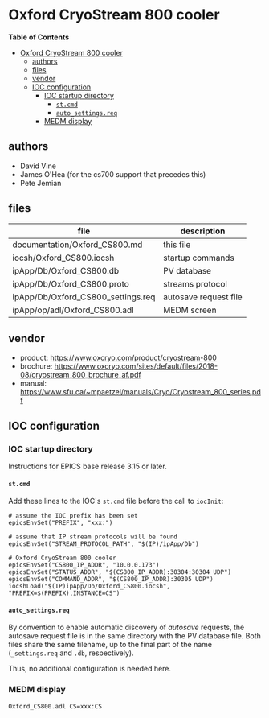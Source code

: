 # Oxford CryoStream 800 cooler

**Table of Contents**

- [Oxford CryoStream 800 cooler](#oxford-cryostream-800-cooler)
  - [authors](#authors)
  - [files](#files)
  - [vendor](#vendor)
  - [IOC configuration](#ioc-configuration)
    - [IOC startup directory](#ioc-startup-directory)
      - [`st.cmd`](#stcmd)
      - [`auto_settings.req`](#autosettingsreq)
    - [MEDM display](#medm-display)

## authors

* David Vine
* James O'Hea (for the cs700 support that precedes this)
* Pete Jemian

## files

file | description
---- | -----
documentation/Oxford_CS800.md | this file
iocsh/Oxford_CS800.iocsh | startup commands
ipApp/Db/Oxford_CS800.db | PV database
ipApp/Db/Oxford_CS800.proto | streams protocol
ipApp/Db/Oxford_CS800_settings.req | autosave request file
ipApp/op/adl/Oxford_CS800.adl | MEDM screen

## vendor

* product: https://www.oxcryo.com/product/cryostream-800
* brochure: https://www.oxcryo.com/sites/default/files/2018-08/cryostream_800_brochure_af.pdf
* manual: https://www.sfu.ca/~mpaetzel/manuals/Cryo/Cryostream_800_series.pdf

## IOC configuration

### IOC startup directory

Instructions for EPICS base release 3.15 or later.

#### `st.cmd`

Add these lines to the IOC's `st.cmd` file before the call to `iocInit`:

    # assume the IOC prefix has been set
    epicsEnvSet("PREFIX", "xxx:")

    # assume that IP stream protocols will be found
    epicsEnvSet("STREAM_PROTOCOL_PATH", "$(IP)/ipApp/Db")

    # Oxford CryoStream 800 cooler
    epicsEnvSet("CS800_IP_ADDR", "10.0.0.173")
    epicsEnvSet("STATUS_ADDR", "$(CS800_IP_ADDR):30304:30304 UDP")
    epicsEnvSet("COMMAND_ADDR", "$(CS800_IP_ADDR):30305 UDP")
    iocshLoad("$(IP)ipApp/Db/Oxford_CS800.iocsh", "PREFIX=$(PREFIX),INSTANCE=CS")

#### `auto_settings.req`

By convention to enable automatic discovery of *autosave* requests,
the autosave request file is in the same directory with
the PV database file.  Both files share the same filename, 
up to the final part of the name (`_settings.req` and 
`.db`, respectively).

Thus, no additional configuration is needed here.

### MEDM display

    Oxford_CS800.adl CS=xxx:CS
